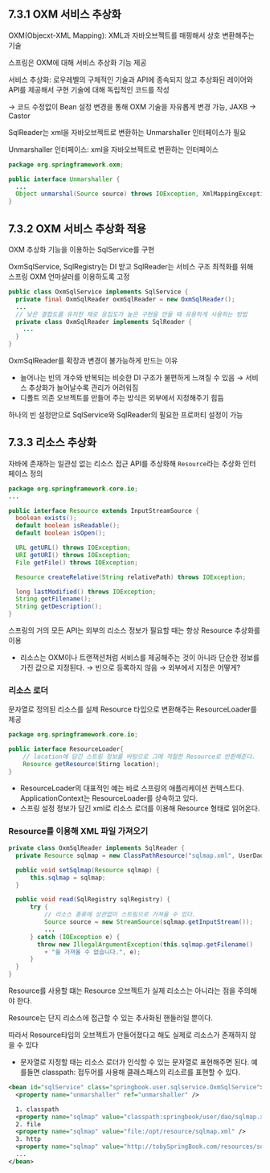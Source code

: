 ## 7.3.1 OXM 서비스 추상화

OXM(Objecxt-XML Mapping): XML과 자바오브젝트를 매핑해서 상호 변환해주는 기술

스프링은 OXM에 대해 서비스 추상화 기능 제공

서비스 추상화: 로우레벨의 구체적인 기술과 API에 종속되지 않고 추상화된 레이어와 API를 제공해서 구현 기술에 대해 독립적인 코드를 작성

→ 코드 수정없이 Bean 설정 변경을 통해 OXM 기술을 자유롭게 변경 가능, JAXB  → Castor

SqlReader는 xml을 자바오브젝트로 변환하는 Unmarshaller 인터페이스가 필요

Unmarshaller 인터페이스: xml을 자바오브젝트로 변환하는 인터페이스

```java
package org.springframework.oxm;

public interface Unmarshaller {
  ...
  Object unmarshal(Source source) throws IOException, XmlMappingException;
}
```

## 7.3.2 OXM 서비스 추상화 적용

OXM 추상화 기능을 이용하는 SqlService를 구현

OxmSqlService, SqlRegistry는 DI 받고 SqlReader는 서비스 구조 최적화를 위해 스프링 OXM 언마샬러를 이용하도록 고정

```java
public class OxmSqlService implements SqlService {
  private final OxmSqlReader oxmSqlReader = new OxmSqlReader();
  ...		
  // 낮은 결합도를 유지한 채로 응집도가 높은 구현을 만들 때 유용하게 사용하는 방법
  private class OxmSqlReader implements SqlReader {
    ...
  }
}
```

OxmSqlReader를 확장과 변경이 불가능하게 만드는 이유

- 늘어나는 빈의 개수와 반복되는 비슷한 DI 구조가 불편하게 느껴질 수 있음
→ 서비스 추상화가 늘어날수록 관리가 어려워짐
- 디폴트 의존 오브젝트를 만들어 주는 방식은 외부에서 지정해주기 힘듬

하나의 빈 설정만으로 SqlService와 SqlReader의 필요한 프로퍼티 설정이 가능

## 7.3.3 리소스 추상화

자바에 존재하는 일관성 없는 리소스 접근 API를 추상화해 `Resource`라는 추상화 인터페이스 정의

```java
package org.springframework.core.io;
...

public interface Resource extends InputStreamSource {
  boolean exists();
  default boolean isReadable();
  default boolean isOpen();

  URL getURL() throws IOException;
  URI getURI() throws IOException;
  File getFile() throws IOException;

  Resource createRelative(String relativePath) throws IOException;    

  long lastModified() throws IOException;    
  String getFilename();
  String getDescription();
}
```

스프링의 거의 모든 API는 외부의 리소스 정보가 필요할 때는 항상 Resource 추상화를 이용

- 리소스는 OXM이나 트랜잭션처럼 서비스를 제공해주는 것이 아니라 단순한 정보를 가진 값으로 지정된다. 
→ 빈으로 등록하지 않음
→ 외부에서 지정은 어떻게?

### 리소스 로더

문자열로 정의된 리소스를 실제 Resource 타입으로 변환해주는 ResourceLoader를 제공

```java
package org.springframework.core.io;

public interface ResourceLoader{
    // location에 담긴 스트링 정보를 바탕으로 그에 적절한 Resource로 반환해준다.
    Resource getResource(Stirng location);
}
```

- ResourceLoader의 대표적인 예는 바로 스프링의 애플리케이션 컨텍스트다. ApplicationContext는 ResourceLoader를 상속하고 있다.
- 스프링 설정 정보가 담긴 xml로 리소스 로더를 이용해 Resource 형태로 읽어온다.

### Resource를 이용해 XML 파일 가져오기

```java
private class OxmSqlReader implements SqlReader {
  private Resource sqlmap = new ClassPathResource("sqlmap.xml", UserDao.class);

  public void setSqlmap(Resource sqlmap) {
      this.sqlmap = sqlmap;
  }

  public void read(SqlRegistry sqlRegistry) {
      try {
          // 리소스 종류에 상관없이 스트림으로 가져올 수 있다.
          Source source = new StreamSource(sqlmap.getInputStream());
          ...
      } catch (IOException e) {
        throw new IllegalArgumentException(this.sqlmap.getFilename() 
          + "을 가져올 수 없습니다.", e);
      }
  }
}
```

Resource를 사용할 떄는 Resource 오브젝트가 실제 리소스는 아니라는 점을 주의해야 한다.

Resource는 단지 리소스에 접근할 수 있는 추사화된 핸들러일 뿐이다. 

따라서 Resource타입의 오브젝트가 만들어졌다고 해도 실제로 리소스가 존재하지 않을 수 있다

- 문자열로 지정할 때는 리소스 로더가 인식할 수 있는 문자열로 표현해주면 된다. 예를들면 classpath: 접두어를 사용해 클래스패스의 리소르를 표현할 수 있다.

```xml
<bean id="sqlService" class="springbook.user.sqlservice.OxmSqlService">
  <property name="unmarshaller" ref="unmarshaller" />

  1. classpath
  <property name="sqlmap" value="classpath:springbook/user/dao/sqlmap.xml" />
  2. file
  <property name="sqlmap" value="file:/opt/resource/sqlmap.xml" />
  3. http
  <property name="sqlmap" value="http://tobySpringBook.com/resources/sqlmap.xml" />
  ...
</bean>
```
